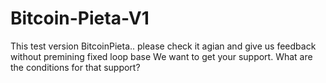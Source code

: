 # Bitcoin-Pieta-V1
This test version BitcoinPieta..
please check it agian and give us feedback
without premining 
fixed loop base 
We want to get your support. What are the conditions for that support?
